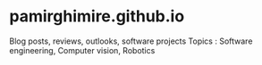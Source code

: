 # pamirghimire.github.io
Blog posts, reviews, outlooks, software projects
Topics : Software engineering, Computer vision, Robotics
